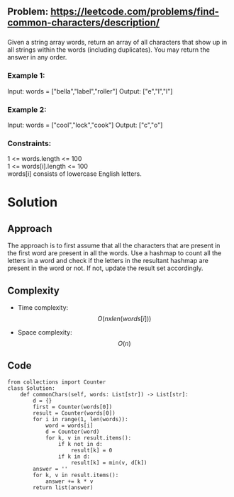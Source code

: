 ## Problem: https://leetcode.com/problems/find-common-characters/description/
### 
Given a string array words, return an array of all characters that show up in all strings within the words (including duplicates). You may return the answer in any order.

### Example 1:
Input: words = ["bella","label","roller"]
Output: ["e","l","l"]

### Example 2:
Input: words = ["cool","lock","cook"]
Output: ["c","o"]

### Constraints:
1 <= words.length <= 100 \
1 <= words[i].length <= 100 \
words[i] consists of lowercase English letters.

# Solution
## Approach
The approach is to first assume that all the characters that are present in the first word are present in all the words. Use a hashmap to count all the letters in a word and check if the letters in the resultant hashmap are present in the word or not. If not, update the result set accordingly.
## Complexity
- Time complexity:
$$O(nxlen(words[i]))$$

- Space complexity:
$$O(n)$$

## Code
```python3 []
from collections import Counter
class Solution:
    def commonChars(self, words: List[str]) -> List[str]:
        d = {}
        first = Counter(words[0])
        result = Counter(words[0])
        for i in range(1, len(words)):
            word = words[i]
            d = Counter(word)
            for k, v in result.items():
                if k not in d:
                    result[k] = 0
                if k in d:
                    result[k] = min(v, d[k])
        answer = ''
        for k, v in result.items():
            answer += k * v
        return list(answer)
```
